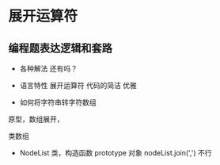 # 展开运算符
## 编程题表达逻辑和套路
- 各种解法
  还有吗？
- 语言特性
  展开运算符 代码的简洁 优雅

- 如何将字符串转字符数组

原型，数组展开，

类数组

- NodeList 类，构造函数 prototype 对象 
nodeList.join(',') 不行
